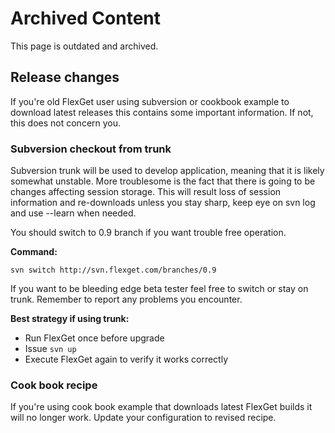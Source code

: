 # Archived Content
This page is outdated and archived.

## Release changes
If you're old FlexGet user using subversion or cookbook example to download latest releases this contains some important information. If not, this does not concern you.

### Subversion checkout from trunk
Subversion trunk will be used to develop application, meaning that it is likely somewhat unstable. More troublesome is the fact that there is going to be changes affecting session storage. This will result loss of session information and re-downloads unless you stay sharp, keep eye on svn log and use --learn when needed.

You should switch to 0.9 branch if you want trouble free operation.

**Command:**

```
svn switch http://svn.flexget.com/branches/0.9
```

If you want to be bleeding edge beta tester feel free to switch or stay on trunk. Remember to report any problems you encounter.

**Best strategy if using trunk:**

 * Run FlexGet once before upgrade
 * Issue `svn up`
 * Execute FlexGet again to verify it works correctly

### Cook book recipe
If you're using cook book example that downloads latest FlexGet builds it will no longer work. Update your configuration to revised recipe.